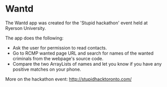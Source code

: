 # Wantd
The Wantd app was created for the 'Stupid hackathon' event held at Ryerson University.  

The app does the following: 
- Ask the user for permission to read contacts. 
- Go to RCMP wanted page URL and search for names of the wanted criminals from the webpage's source code. 
- Compare the two ArrayLists of names and let you know if you have any positive matches on your phone.   

More on the hackathon event: http://stupidhacktoronto.com/
